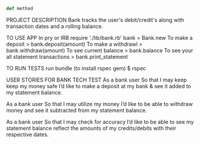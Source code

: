```ruby
def method
  ```

PROJECT DESCRIPTION
  Bank tracks the user's debit/credit's along with transaction dates and a rolling balance.

TO USE APP
  In pry or IRB require './lib/bank.rb'
  bank = Bank.new
    To make a deposit > bank.deposit(amount)
    To make a withdrawl > bank.withdraw(amount)
    To see current balance > bank.balance
    To see your all statement transactions > bank.print_statement

TO RUN TESTS
  run bundle (to install rspec gem)
  $ rspec

USER STORIES FOR BANK TECH TEST
  As a bank user
  So that I may keep keep my money safe
  I’d like to make a deposit at my bank & see it added to my statement balance.

  As a bank user
  So that I may utilize my money
  I’d like to be able to withdraw money and see it subtracted from my statement balance.

  As a bank user
  So that I may check for accuracy
  I’d like to be able to see my statement balance reflect the amounts of my credits/debits with their respective dates.
